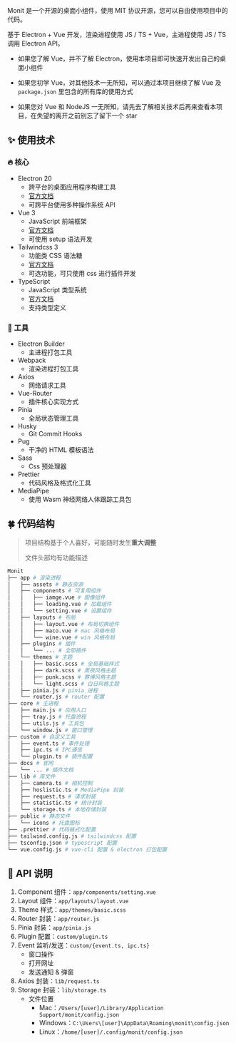 <!--
 * @Author: fzf404
 * @Date: 2022-08-15 23:02:16
 * @LastEditors: fzf404 hi@fzf404.art
 * @LastEditTime: 2022-11-10 13:36:57
 * @Description: 技术概览
-->

Monit 是一个开源的桌面小组件，使用 MIT 协议开源，您可以自由使用项目中的代码。

基于 Electron + Vue 开发，渲染进程使用 JS / TS + Vue，主进程使用 JS / TS 调用 Electron API。

- 如果您了解 Vue，并不了解 Electron，使用本项目即可快速开发出自己的桌面小组件

- 如果您初学 Vue，对其他技术一无所知，可以通过本项目继续了解 Vue 及 `package.json` 里包含的所有库的使用方式

- 如果您对 Vue 和 NodeJS 一无所知，请先去了解相关技术后再来查看本项目，在失望的离开之前别忘了留下一个 star

## ✨ 使用技术

### 🔥 核心

- Electron 20
  - 跨平台的桌面应用程序构建工具
  - [官方文档](https://www.electronjs.org/zh/docs/latest)
  - 可跨平台使用多种操作系统 API
- Vue 3
  - JavaScript 前端框架
  - [官方文档](https://staging-cn.vuejs.org/)
  - 可使用 setup 语法开发
- Tailwindcss 3
  - 功能类 CSS 语法糖
  - [官方文档](https://www.tailwindcss.cn/docs)
  - 可选功能，可只使用 css 进行插件开发
- TypeScript
  - JavaScript 类型系统
  - [官方文档](https://www.tslang.cn/docs/home.html)
  - 支持类型定义

### 🔧 工具

- Electron Builder
  - 主进程打包工具
- Webpack
  - 渲染进程打包工具
- Axios
  - 网络请求工具
- Vue-Router
  - 插件核心实现方式
- Pinia
  - 全局状态管理工具
- Husky
  - Git Commit Hooks
- Pug
  - 干净的 HTML 模板语法
- Sass
  - Css 预处理器
- Prettier
  - 代码风格及格式化工具
- MediaPipe
  - 使用 Wasm 神经网络人体跟踪工具包

## 🍀 代码结构

> 项目结构基于个人喜好，可能随时发生**重大调整**
>
> 文件头部均有功能描述

```bash
Monit
├── app # 渲染进程
│   ├── assets # 静态资源
│   ├── components # 可复用组件
│   │   ├── iamge.vue # 图像组件
│   │   ├── loading.vue # 加载组件
│   │   └── setting.vue # 设置组件
│   ├── layouts # 布局
│   │   ├── layout.vue # 布局切换组件
│   │   ├── maco.vue # mac 风格布局
│   │   └── wine.vue # win 风格布局
│   ├── plugins # 插件
│   │   └── ... # 全部插件
│   └── themes # 主题
│   │   ├── basic.scss # 全局基础样式
│   │   ├── dark.scss # 黑夜风格主题
│   │   ├── punk.scss # 赛博风格主题
│   │   └── light.scss # 白日风格主题
│   ├── pinia.js # pinia 进程
│   └── router.js # router 配置
├── core # 主进程
│   ├── main.js # 应用入口
│   ├── tray.js # 托盘进程
│   ├── utils.js # 工具包
│   └── window.js # 窗口管理
├── custom # 自定义工具
│   ├── event.ts # 事件处理
│   ├── ipc.ts # IPC通信
│   └── plugin.ts # 插件配置
├── docs # 官网
│   └── ... # 插件文档
├── lib # 库文件
│   ├── camera.ts # 相机控制
│   ├── hoslistic.ts # MediaPipe 封装
│   ├── request.ts # 请求封装
│   ├── statistic.ts # 统计封装
│   └── storage.ts # 本地存储封装
├── public # 静态文件
│   └── icons # 托盘图标
├── .prettier # 代码格式化配置
├── tailwind.config.js # tailwindcss 配置
├── tsconfig.json # typescript 配置
└── vue.config.js # vue-cli 配置 & electron 打包配置
```

## 🍻 API 说明

1. Component 组件：`app/components/setting.vue`
2. Layout 组件：`app/layouts/layout.vue`
3. Theme 样式：`app/themes/basic.scss`
4. Router 封装：`app/router.js`
5. Pinia 封装：`app/pinia.js`
6. Plugin 配置：`custom/plugin.ts`
7. Event 监听/发送：`custom/{event.ts, ipc.ts}`
   - 窗口操作
   - 打开网址
   - 发送通知 & 弹窗
8. Axios 封装：`lib/request.ts`
9. Storage 封装：`lib/storage.ts`
   - 文件位置
     - Mac：`/Users/[user]/Library/Application Support/monit/config.json`
     - Windows：`C:\Users\[user]\AppData\Roaming\monit\config.json`
     - Linux：`/home/[user]/.config/monit/config.json`
